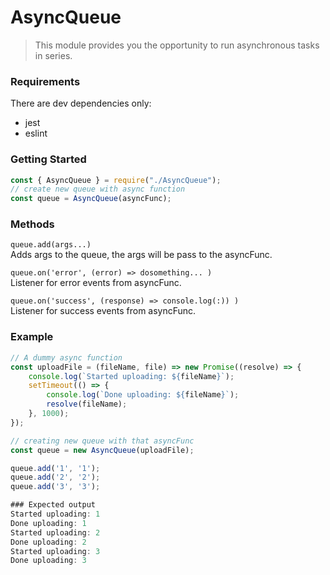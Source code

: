 AsyncQueue
===========

<blockquote>
This module provides you the opportunity to run asynchronous tasks in series.
</blockquote>

### Requirements
There are dev dependencies only:
- jest
- eslint

### Getting Started
```javascript
const { AsyncQueue } = require("./AsyncQueue");
// create new queue with async function
const queue = AsyncQueue(asyncFunc);
```

### Methods
`queue.add(args...)` </br>
Adds args to the queue, the args will be pass to the asyncFunc.

`queue.on('error', (error) => dosomething... )` </br>
Listener for error events from asyncFunc.

`queue.on('success', (response) => console.log(:)) )` </br>
Listener for success events from asyncFunc.


### Example
```javascript
// A dummy async function
const uploadFile = (fileName, file) => new Promise((resolve) => {
	console.log(`Started uploading: ${fileName}`);
	setTimeout(() => {
		console.log(`Done uploading: ${fileName}`);
		resolve(fileName);
	}, 1000);
});

// creating new queue with that asyncFunc
const queue = new AsyncQueue(uploadFile);

queue.add('1', '1');
queue.add('2', '2');
queue.add('3', '3');

### Expected output
Started uploading: 1
Done uploading: 1
Started uploading: 2
Done uploading: 2
Started uploading: 3
Done uploading: 3
```
